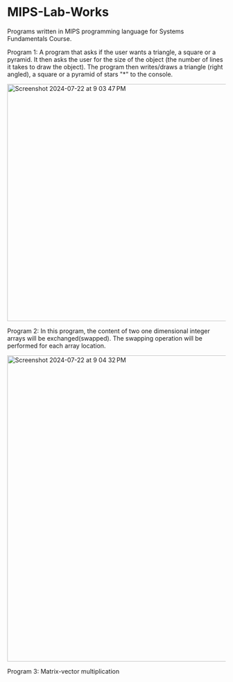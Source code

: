 # MIPS-Lab-Works
Programs written in MIPS programming language for Systems Fundamentals Course. 

Program 1: A program that asks if the user wants a triangle, a square or a pyramid. It then
asks the user for the size of the object (the number of lines it takes to draw the object).
The program then writes/draws a triangle (right angled), a square or a pyramid of
stars "*" to the console.

<img width="547" alt="Screenshot 2024-07-22 at 9 03 47 PM" src="https://github.com/user-attachments/assets/9167a614-52c1-4069-80f8-13df16e27f21">

Program 2: In this program, the content of two one dimensional integer arrays will be
exchanged(swapped). The swapping operation will be performed for each array
location. 

<img width="706" alt="Screenshot 2024-07-22 at 9 04 32 PM" src="https://github.com/user-attachments/assets/06f932e3-768f-4116-b6fa-e1bb9f47c50e">

Program 3: Matrix-vector multiplication 






